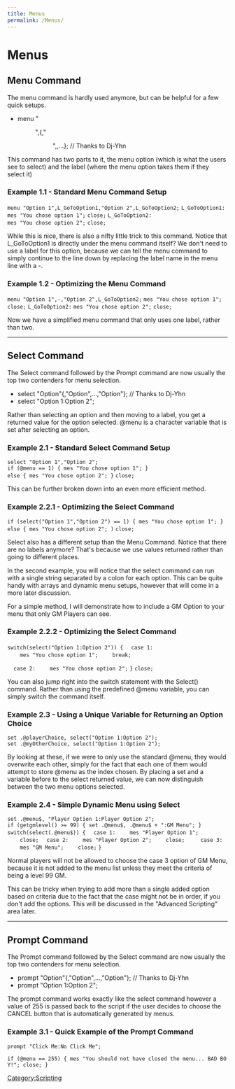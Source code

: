 ```yaml
---
title: Menus
permalink: /Menus/
---
```


Menus
=====

Menu Command
------------

The menu command is hardly used anymore, but can be helpful for a few quick setups.

-   menu "
    <menu option>
    ",<label>{,"

    <menu option>
    ",<label>,...}; // Thanks to Dj-Yhn

This command has two parts to it, the menu option (which is what the users see to select) and the label (where the menu option takes them if they select it)

### Example 1.1 - Standard Menu Command Setup

`menu "Option 1",L_GoToOption1,"Option 2",L_GoToOption2;`
`L_GoToOption1:`
`mes "You chose option 1";`
`close;`
`L_GoToOption2:`
`mes "You chose option 2";`
`close;`

While this is nice, there is also a nifty little trick to this command. Notice that L_GoToOption1 is directly under the menu command itself? We don't need to use a label for this option, because we can tell the menu command to simply continue to the line down by replacing the label name in the menu line with a -.

### Example 1.2 - Optimizing the Menu Command

`menu "Option 1",-,"Option 2",L_GoToOption2;`
`mes "You chose option 1";`
`close;`
`L_GoToOption2:`
`mes "You chose option 2";`
`close;`

Now we have a simplified menu command that only uses one label, rather than two.

------------------------------------------------------------------------

Select Command
--------------

The Select command followed by the Prompt command are now usually the top two contenders for menu selection.

-   select "Option"{,"Option",...,"Option"}; // Thanks to Dj-Yhn
-   select "Option 1:Option 2";

Rather than selecting an option and then moving to a label, you get a returned value for the option selected. @menu is a character variable that is set after selecting an option.

### Example 2.1 - Standard Select Command Setup

`select "Option 1","Option 2";`
`if (@menu == 1) { mes "You chose option 1"; }`
`else { mes "You chose option 2"; }`
`close;`

This can be further broken down into an even more efficient method.

### Example 2.2.1 - Optimizing the Select Command

`if (select("Option 1","Option 2") == 1) { mes "You chose option 1"; }`
`else { mes "You chose option 2"; )`
`close;`

Select also has a different setup than the Menu Command. Notice that there are no labels anymore? That's because we use values returned rather than going to different places.

In the second example, you will notice that the select command can run with a single string separated by a colon for each option. This can be quite handy with arrays and dynamic menu setups, however that will come in a more later discussion.

For a simple method, I will demonstrate how to include a GM Option to your menu that only GM Players can see.

### Example 2.2.2 - Optimizing the Select Command

`switch(select("Option 1:Option 2")) {`
`  case 1:`
`    mes "You chose option 1";`
`    break;`

`  case 2:`
`    mes "You chose option 2";`
`}`
`close;`

You can also jump right into the switch statement with the Select() command. Rather than using the predefined @menu variable, you can simply switch the command itself.

### Example 2.3 - Using a Unique Variable for Returning an Option Choice

`set .@playerChoice, select("Option 1:Option 2");`
`set .@myOtherChoice, select("Option 1:Option 2");`

By looking at these, if we were to only use the standard @menu, they would overwrite each other, simply for the fact that each one of them would attempt to store @menu as the index chosen. By placing a set and a variable before to the select returned value, we can now distinguish between the two menu options selected.

### Example 2.4 - Simple Dynamic Menu using Select

`set .@menu$, "Player Option 1:Player Option 2";`
`if (getgmlevel() >= 99) { set .@menu$, .@menu$ + ":GM Menu"; }`
`switch(select(.@menu$)) {`
`  case 1:`
`    mes "Player Option 1";`
`    close;`
`  case 2:`
`    mes "Player Option 2";`
`    close;`
`  `
`  case 3:`
`    mes "GM Menu";`
`    close;`
`}`

Normal players will not be allowed to choose the case 3 option of GM Menu, because it is not added to the menu list unless they meet the criteria of being a level 99 GM.

This can be tricky when trying to add more than a single added option based on criteria due to the fact that the case might not be in order, if you don't add the options. This will be discussed in the "Advanced Scripting" area later.

------------------------------------------------------------------------

Prompt Command
--------------

The Prompt command followed by the Select command are now usually the top two contenders for menu selection.

-   prompt "Option"{,"Option",...,"Option"}; // Thanks to Dj-Yhn
-   prompt "Option 1:Option 2";

The prompt command works exactly like the select command however a value of 255 is passed back to the script if the user decides to choose the CANCEL button that is automatically generated by menus.

### Example 3.1 - Quick Example of the Prompt Command

`prompt "Click Me:No Click Me";`

`if (@menu == 255) { mes "You should not have closed the menu... BAD BOY!"; close; }`

[Category:Scripting](/Category:Scripting "wikilink")